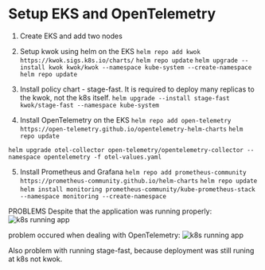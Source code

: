 # Setup EKS and OpenTelemetry

1. Create EKS and add two nodes

2. Setup kwok using helm on the EKS
```helm repo add kwok https://kwok.sigs.k8s.io/charts/```
```helm repo update```
```helm upgrade --install kwok kwok/kwok --namespace kube-system --create-namespace```
```helm repo update```

3. Install policy chart - stage-fast. It is required to deploy many replicas to the kwok, not the k8s itself.
```helm upgrade --install stage-fast kwok/stage-fast --namespace kube-system```

4. Install OpenTelemetry on the EKS
```helm repo add open-telemetry https://open-telemetry.github.io/opentelemetry-helm-charts```
```helm repo update```

```helm upgrade otel-collector open-telemetry/opentelemetry-collector --namespace opentelemetry -f otel-values.yaml```

5. Install Prometheus and Grafana
```helm repo add prometheus-community https://prometheus-community.github.io/helm-charts```
```helm repo update```
```helm install monitoring prometheus-community/kube-prometheus-stack --namespace monitoring --create-namespace```

PROBLEMS
Despite that the application was running properly:
![k8s running app](./images/k8skwokworking.png)

problem occured when dealing with OpenTelemetry:
![k8s running app](./images/optelNotWorking.png)

Also problem with running stage-fast, because deployment was still runing at k8s not kwok.

